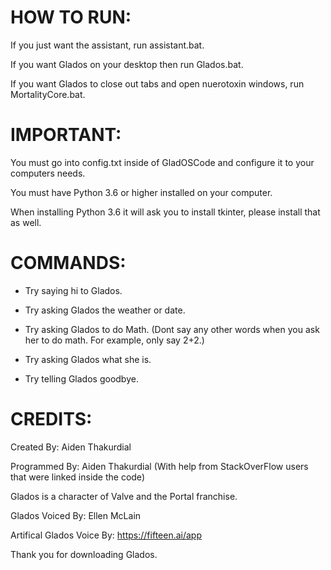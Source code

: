 # HOW TO RUN:

If you just want the assistant, run assistant.bat. 

If you want Glados on your desktop then run Glados.bat.

If you want Glados to close out tabs and open nuerotoxin windows, run MortalityCore.bat.


# IMPORTANT:

You must go into config.txt inside of GladOSCode and configure it to your computers needs.

You must have Python 3.6 or higher installed on your computer. 

When installing Python 3.6 it will ask you to install tkinter, please install that as well.

# COMMANDS:

- Try saying hi to Glados. 

- Try asking Glados the weather or date.

- Try asking Glados to do Math. (Dont say any other words when you ask her to do math. For example, only say 2+2.)

- Try asking Glados what she is.

- Try telling Glados goodbye.


# CREDITS:
Created By: Aiden Thakurdial

Programmed By: Aiden Thakurdial
(With help from StackOverFlow users that were linked inside the code)

Glados is a character of Valve and the Portal franchise.

Glados Voiced By: Ellen McLain

Artifical Glados Voice By: https://fifteen.ai/app


Thank you for downloading Glados.
